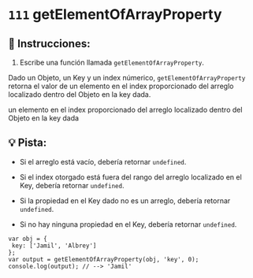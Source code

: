 # `111` getElementOfArrayProperty

## 📝 Instrucciones:

1. Escribe una función llamada `getElementOfArrayProperty`.

Dado un Objeto, un Key y un index númerico, `getElementOfArrayProperty` retorna el valor de un elemento en el index proporcionado del arreglo localizado dentro del Objeto en la key dada.

un elemento en el index proporcionado del arreglo localizado dentro del Objeto en la key dada
## :bulb: Pista:

* Si el arreglo está vacío, debería retornar `undefined`.

* Si el index otorgado está fuera del rango del arreglo localizado en el Key, debería retornar `undefined`.

* Si la propiedad en el Key dado no es un arreglo, debería retornar `undefined`.

* Si no hay ninguna propiedad en el Key, debería retornar `undefined`.

```Js
var obj = {
 key: ['Jamil', 'Albrey']
};
var output = getElementOfArrayProperty(obj, 'key', 0); 
console.log(output); // --> 'Jamil'
```
